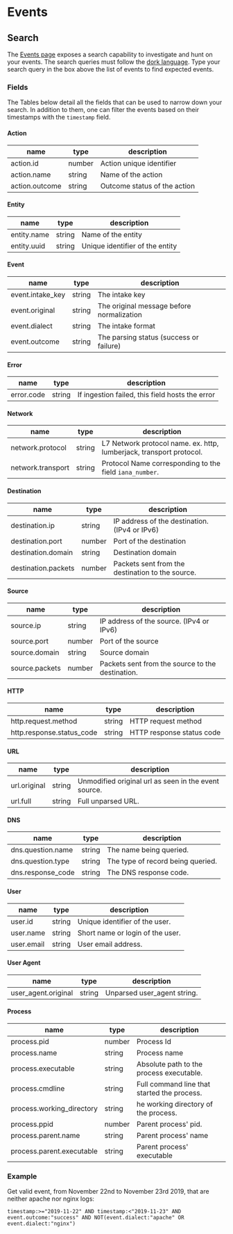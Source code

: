 # Events

## Search

The [Events page](https://app.sekoia.io/operations/events) exposes a search capability to investigate and hunt on your events. The search queries must follow the [dork language](dork.md). Type your search query in the box above the list of events to find expected events.


### Fields

The Tables below detail all the fields that can be used to narrow down your search.
In addition to them, one can filter the events based on their timestamps with the `timestamp` field.

#### Action

| name | type | description |
|------|------|-------------|
| action.id | number | Action unique identifier  |
| action.name | string | Name of the action  |
| action.outcome | string | Outcome status of the action |

#### Entity

| name | type | description |
|------|------|-------------|
| entity.name | string | Name of the entity |
| entity.uuid | string | Unique identifier of the entity |

#### Event

| name | type | description |
|------|------|-------------|
| event.intake_key | string | The intake key |
| event.original | string | The original message before normalization |
| event.dialect | string | The intake format |
| event.outcome | string | The parsing status (success or failure) |

#### Error

| name | type | description |
|------|------|-------------|
| error.code | string | If ingestion failed, this field hosts the error |


#### Network

| name | type | description |
|------|------|-------------|
| network.protocol | string | L7 Network protocol name. ex. http, lumberjack, transport protocol. |
| network.transport | string | Protocol Name corresponding to the field `iana_number`. |


#### Destination

| name | type | description |
|------|------|-------------|
| destination.ip | string | IP address of the destination. (IPv4 or IPv6) |
| destination.port | number | Port of the destination |
| destination.domain | string | Destination domain |
| destination.packets | number | Packets sent from the destination to the source. |

#### Source

| name | type | description |
|------|------|-------------|
| source.ip | string | IP address of the source. (IPv4 or IPv6) |
| source.port | number | Port of the source |
| source.domain | string | Source domain |
| source.packets | number | Packets sent from the source to the destination. |


#### HTTP

| name | type | description |
|------|------|-------------|
| http.request.method | string | HTTP request method |
| http.response.status_code | string | HTTP response status code |

#### URL


| name | type | description |
|------|------|-------------|
| url.original | string | Unmodified original url as seen in the event source. |
| url.full | string | Full unparsed URL. |


#### DNS

| name | type | description |
|------|------|-------------|
| dns.question.name | string | The name being queried. |
| dns.question.type | string | The type of record being queried. |
| dns.response_code | string | The DNS response code. |

#### User

| name | type | description |
|------|------|-------------|
| user.id | string | Unique identifier of the user. |
| user.name | string | Short name or login of the user. |
| user.email | string | User email address. |

#### User Agent

| name | type | description |
|------|------|-------------|
| user_agent.original | string | Unparsed user_agent string. |

#### Process

| name | type | description |
|------|------|-------------|
| process.pid | number | Process Id |
| process.name | string | Process name |
| process.executable | string | Absolute path to the process executable. |
| process.cmdline | string | Full command line that started the process. |
| process.working_directory | string | he working directory of the process. |
| process.ppid | number | Parent process' pid. |
| process.parent.name | string | Parent process' name |
| process.parent.executable | string | Parent process' executable |


### Example

Get valid event, from November 22nd to November 23rd 2019, that are neither apache nor nginx logs:

`timestamp:>="2019-11-22" AND timestamp:<"2019-11-23" AND event.outcome:"success" AND NOT(event.dialect:"apache" OR event.dialect:"nginx")`
